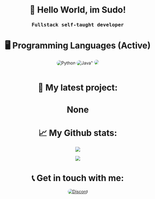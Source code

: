 <p align="center">
    <h1 align="center"> 👋 Hello World, im Sudo! </h1>
</p>

<div align="center">
    <h3 align="center"><samp> Fullstack self-taught developer </samp></h3>
</div>

<p align="center">
    <h1 align="center"> 🖥️ Programming Languages (Active) </h1>
</p>

<div align="center">
  <img src="https://img.shields.io/badge/Python-242424?style=for-the-badge&logo=python&logoColor=FFFFFF" style="border-radius:15px" alt="Python"></img>
  <img src="https://img.shields.io/badge/Java-242424?style=for-the-badge&logo=openjdk&logoColor=FFFFFF" style="border-radius:15px" alt=Java"></img>
  <img src="https://img.shields.io/badge/NodeJS / JavaScript-242424?style=for-the-badge&logo=javascript&logoColor=FFFFFF" style="border-radius:15px" alt"Javascript">
</div>

<br>

<h1 align="center">
    🚧 My latest project:
</h1>

<h1 align="center">
    None
</h1>

<h1 align="center">
    📈 My Github stats:
</h1>

<p align="center">
    <a href="https://github.com/sudo001">
        <img src="https://github-readme-stats.vercel.app/api?username=sudo001&show_icons=true&theme=dark"/>
    </a>
</p>

<p align="center">
        <a href="https://github.com/sudo001">
        <img src="https://github-readme-stats.vercel.app/api/top-langs/?username=sudo001&layout=compact&hide_progress=False&theme=dark">
    </a>
</p>

<h1 align="center">
    📞 Get in touch with me:
</h1>

<p align="center">
    <a href="https://discord.com/users/1030507097642762331">
      <img src="https://img.shields.io/badge/Discord-242424?style=for-the-badge&logo=discord&logoColor=FFFFFF" style="border-radius:15px" alt="Discord">
    </a>
</p>
